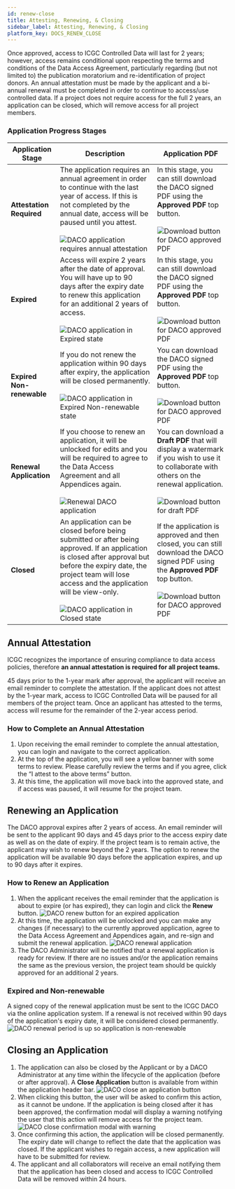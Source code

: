 ```yaml
---
id: renew-close
title: Attesting, Renewing, & Closing
sidebar_label: Attesting, Renewing, & Closing
platform_key: DOCS_RENEW_CLOSE
---
```


Once approved, access to ICGC Controlled Data will last for 2 years; however, access remains conditional upon respecting the terms and conditions of the Data Access Agreement, particularly regarding (but not limited to) the publication moratorium and re-identification of project donors. An annual attestation must be made by the applicant and a bi-annual renewal must be completed in order to continue to access/use controlled data. If a project does not require access for the full 2 years, an application can be closed, which will remove access for all project members.

### Application Progress Stages

| Application Stage         | Description                                                                                                                                                                                                                                                                                                        | Application PDF                                                                                                                                                                                                                   |
| ------------------------- | ------------------------------------------------------------------------------------------------------------------------------------------------------------------------------------------------------------------------------------------------------------------------------------------------------------------ | --------------------------------------------------------------------------------------------------------------------------------------------------------------------------------------------------------------------------------- |
| **Attestation Required**  | The application requires an annual agreement in order to continue with the last year of access. If this is not completed by the annual date, access will be paused until you attest. <br /><br /> ![DACO application requires annual attestation](/assets/data-access/daco-annual-attestation.png)                 | In this stage, you can still download the DACO signed PDF using the **Approved PDF** top button. <br /><br /> ![Download button for DACO approved PDF](/assets/data-access/download-approved.png)                                 |
| **Expired**               | Access will expire 2 years after the date of approval. You will have up to 90 days after the expiry date to renew this application for an additional 2 years of access. <br /><br /> ![DACO application in Expired state](/assets/data-access/daco-expired-renewable.png)                                          | In this stage, you can still download the DACO signed PDF using the **Approved PDF** top button. <br /><br /> ![Download button for DACO approved PDF](/assets/data-access/download-approved.png)                                 |
| **Expired Non-renewable** | If you do not renew the application within 90 days after expiry, the application will be closed permanently. <br /><br /> ![DACO application in Expired Non-renewable state](/assets/data-access/daco-expired-nonrenewable.png)                                                                                    | You can download the DACO signed PDF using the **Approved PDF** top button. <br /><br /> ![Download button for DACO approved PDF](/assets/data-access/download-approved.png)                                                      |
| **Renewal Application**   | If you choose to renew an application, it will be unlocked for edits and you will be required to agree to the Data Access Agreement and all Appendices again. <br /><br /> ![Renewal DACO application](/assets/data-access/daco-renewal.png)                                                                       | You can download a **Draft PDF** that will display a watermark if you wish to use it to collaborate with others on the renewal application.<br /><br /> ![Download button for draft PDF](/assets/data-access/download-draft.png)  |
| **Closed**                | An application can be closed before being submitted or after being approved. If an application is closed after approval but before the expiry date, the project team will lose access and the application will be view-only. <br /><br /> ![DACO application in Closed state](/assets/data-access/daco-closed.png) | If the application is approved and then closed, you can still download the DACO signed PDF using the **Approved PDF** top button. <br /><br />![Download button for DACO approved PDF](/assets/data-access/download-approved.png) |

## Annual Attestation

ICGC recognizes the importance of ensuring compliance to data access policies, therefore **an annual attestation is required for all project teams.**

45 days prior to the 1-year mark after approval, the applicant will receive an email reminder to complete the attestation. If the applicant does not attest by the 1-year mark, access to ICGC Controlled Data will be paused for all members of the project team. Once an applicant has attested to the terms, access will resume for the remainder of the 2-year access period.

### How to Complete an Annual Attestation

1. Upon receiving the email reminder to complete the annual attestation, you can login and navigate to the correct application.
1. At the top of the application, you will see a yellow banner with some terms to review. Please carefully review the terms and if you agree, click the “I attest to the above terms” button.
1. At this time, the application will move back into the approved state, and if access was paused, it will resume for the project team.

## Renewing an Application

The DACO approval expires after 2 years of access. An email reminder will be sent to the applicant 90 days and 45 days prior to the access expiry date as well as on the date of expiry. If the project team is to remain active, the applicant may wish to renew beyond the 2 years. The option to renew the application will be available 90 days before the application expires, and up to 90 days after it expires.

### How to Renew an Application

1. When the applicant receives the email reminder that the application is about to expire (or has expired), they can login and click the **Renew** button.
   ![DACO renew button for an expired application](/assets/data-access/daco-renew-button.png)
1. At this time, the application will be unlocked and you can make any changes (if necessary) to the currently approved application, agree to the Data Access Agreement and Appendices again, and re-sign and submit the renewal application.
   ![DACO renewal application](/assets/data-access/daco-renewal-application.png)
1. The DACO Administrator will be notified that a renewal application is ready for review. If there are no issues and/or the application remains the same as the previous version, the project team should be quickly approved for an additional 2 years.

### Expired and Non-renewable

A signed copy of the renewal application must be sent to the ICGC DACO via the online application system. If a renewal is not received within 90 days of the application's expiry date, it will be considered closed permanently.
![DACO renewal period is up so application is non-renewable](/assets/data-access/daco-renewal-is-up.png)

## Closing an Application

1. The application can also be closed by the Applicant or by a DACO Administrator at any time within the lifecycle of the application (before or after approval). A **Close Application** button is available from within the application header bar.
   ![DACO close an application button](/assets/data-access/daco-close-button.png)
1. When clicking this button, the user will be asked to confirm this action, as it cannot be undone. If the application is being closed after it has been approved, the confirmation modal will display a warning notifying the user that this action will remove access for the project team.
   ![DACO close confirmation modal with warning](/assets/data-access/daco-close-modal.png)
1. Once confirming this action, the application will be closed permanently. The expiry date will change to reflect the date that the application was closed. If the applicant wishes to regain access, a new application will have to be submitted for review.
1. The applicant and all collaborators will receive an email notifying them that the application has been closed and access to ICGC Controlled Data will be removed within 24 hours.

